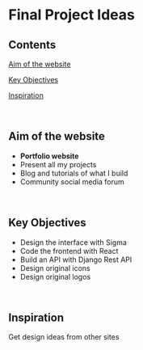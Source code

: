 # Final Project Ideas

## Contents

[Aim of the website](#aim-of-the-website)

[Key Objectives](#key-objectives)

[Inspiration](#inspiration)

<br>

## Aim of the website

- **Portfolio website**
- Present all my projects
- Blog and tutorials of what I build
- Community social media forum

<br>

## Key Objectives

- Design the interface with Sigma
- Code the frontend with React
- Build an API with Django Rest API
- Design original icons
- Design original logos

<br>

## Inspiration

Get design ideas from other sites